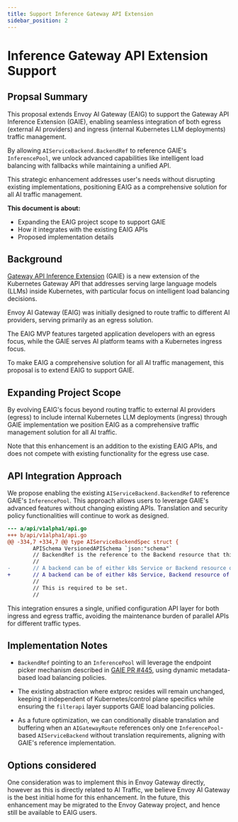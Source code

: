 ```yaml
---
title: Support Inference Gateway API Extension
sidebar_position: 2
---
```


# Inference Gateway API Extension Support

## Propsal Summary

This proposal extends Envoy AI Gateway (EAIG) to support the Gateway API Inference Extension (GAIE), enabling seamless integration of both egress (external AI providers) and ingress (internal Kubernetes LLM deployments) traffic management.

By allowing `AIServiceBackend.BackendRef` to reference GAIE's `InferencePool`, we unlock advanced capabilities like intelligent load balancing with fallbacks while maintaining a unified API.

This strategic enhancement addresses user's needs without disrupting existing implementations, positioning EAIG as a comprehensive solution for all AI traffic management.

**This document is about:**

- Expanding the EAIG project scope to support GAIE
- How it integrates with the existing EAIG APIs
- Proposed implementation details

## Background

[Gateway API Inference Extension](https://gateway-api-inference-extension.sigs.k8s.io) (GAIE) is a new extension of the Kubernetes Gateway API that addresses serving large language models (LLMs) inside Kubernetes, with particular focus on intelligent load balancing decisions.

Envoy AI Gateway (EAIG) was initially designed to route traffic to different AI providers, serving primarily as an egress solution.

The EAIG MVP features targeted application developers with an egress focus, while the GAIE serves AI platform teams with a Kubernetes ingress focus.

To make EAIG a comprehensive solution for all AI traffic management, this proposal is to extend EAIG to support GAIE.


## Expanding Project Scope

By evolving EAIG's focus beyond routing traffic to external AI providers (egress) to include internal Kubernetes LLM deployments (ingress) through GAIE implementation we position EAIG as a comprehensive traffic management solution for all AI traffic.

Note that this enhancement is an addition to the existing EAIG APIs, and does not compete with existing functionality for the egress use case.

## API Integration Approach

We propose enabling the existing `AIServiceBackend.BackendRef` to reference GAIE's `InferencePool`. This approach allows users to leverage GAIE's advanced features without changing existing APIs. Translation and security policy functionalities will continue to work as designed.

```diff
--- a/api/v1alpha1/api.go
+++ b/api/v1alpha1/api.go
@@ -334,7 +334,7 @@ type AIServiceBackendSpec struct {
        APISchema VersionedAPISchema `json:"schema"`
        // BackendRef is the reference to the Backend resource that this AIServiceBackend corresponds to.
        //
-       // A backend can be of either k8s Service or Backend resource of Envoy Gateway.
+       // A backend can be of either k8s Service, Backend resource of Envoy Gateway, or InferencePool of Gateway API Inference Extension.
        //
        // This is required to be set.
        //
```

This integration ensures a single, unified configuration API layer for both ingress and egress traffic, avoiding the maintenance burden of parallel APIs for different traffic types.

## Implementation Notes

* `BackendRef` pointing to an `InferencePool` will leverage the endpoint picker mechanism described in [GAIE PR #445](https://github.com/kubernetes-sigs/gateway-api-inference-extension/pull/445), using dynamic metadata-based load balancing policies.

* The existing abstraction where extproc resides will remain unchanged, keeping it independent of Kubernetes/control plane specifics while ensuring the `filterapi` layer supports GAIE load balancing policies.

* As a future optimization, we can conditionally disable translation and buffering when an `AIGatewayRoute` references only one `InferencePool`-based `AIServiceBackend` without translation requirements, aligning with GAIE's reference implementation.


## Options considered

One consideration was to implement this in Envoy Gateway directly, however as this is directly related to AI Traffic, we believe Envoy AI Gateway is the best initial home for this enhancement. In the future, this enhancement may be migrated to the Envoy Gateway project, and hence still be available to EAIG users.

